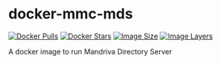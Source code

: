 docker-mmc-mds
==============

[![Docker Pulls](https://img.shields.io/docker/pulls/osixia/mmc-web.svg)][hub]
[![Docker Stars](https://img.shields.io/docker/stars/osixia/mmc-web.svg)][hub]
[![Image Size](https://img.shields.io/imagelayers/image-size/osixia/mmc-web/latest.svg)](https://imagelayers.io/?images=osixia/mmc-web:latest)
[![Image Layers](https://img.shields.io/imagelayers/layers/osixia/mmc-web/latest.svg)](https://imagelayers.io/?images=osixia/mmc-web:latest)

[hub]: https://hub.docker.com/r/osixia/mmc-web/

A docker image to run Mandriva Directory Server
